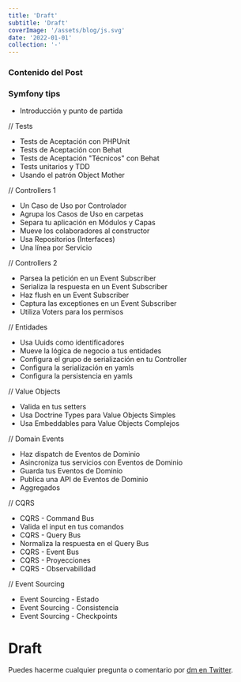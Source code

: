 ```yaml
---
title: 'Draft'
subtitle: 'Draft'
coverImage: '/assets/blog/js.svg'
date: '2022-01-01'
collection: '-'
---
```


### Contenido del Post

### Symfony tips

- Introducción y punto de partida

// Tests

- Tests de Aceptación con PHPUnit
- Tests de Aceptación con Behat
- Tests de Aceptación "Técnicos" con Behat
- Tests unitarios y TDD
- Usando el patrón Object Mother

// Controllers 1

- Un Caso de Uso por Controlador
- Agrupa los Casos de Uso en carpetas
- Separa tu aplicación en Módulos y Capas
- Mueve los colaboradores al constructor
- Usa Repositorios (Interfaces)
- Una línea por Servicio

// Controllers 2

- Parsea la petición en un Event Subscriber
- Serializa la respuesta en un Event Subscriber
- Haz flush en un Event Subscriber
- Captura las exceptiones en un Event Subscriber
- Utiliza Voters para los permisos

// Entidades

- Usa Uuids como identificadores
- Mueve la lógica de negocio a tus entidades
- Configura el grupo de serialización en tu Controller
- Configura la serialización en yamls
- Configura la persistencia en yamls

// Value Objects

- Valida en tus setters
- Usa Doctrine Types para Value Objects Simples
- Usa Embeddables para Value Objects Complejos

// Domain Events

- Haz dispatch de Eventos de Dominio
- Asincroniza tus servicios con Eventos de Dominio
- Guarda tus Eventos de Dominio
- Publica una API de Eventos de Dominio
- Aggregados

// CQRS

- CQRS - Command Bus
- Valida el input en tus comandos
- CQRS - Query Bus
- Normaliza la respuesta en el Query Bus
- CQRS - Event Bus
- CQRS - Proyecciones
- CQRS - Observabilidad

// Event Sourcing

- Event Sourcing - Estado
- Event Sourcing - Consistencia
- Event Sourcing - Checkpoints

# Draft

Puedes hacerme cualquier pregunta o comentario por [dm en Twitter](https://twitter.com/albertobeiz).
